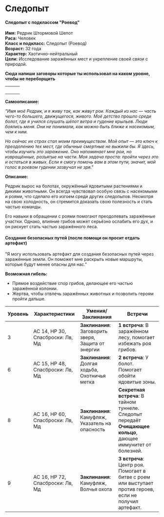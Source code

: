 # Следопыт

#### **Следопыт с подклассом "Роевод"**

**Имя:** Редрик Штормовой Шепот\
**Раса:** Человек\
**Класс и подкласс:** Следопыт (Роевод)\
**Возраст:** 32 года\
**Характер:** Хаотично-нейтральный\
**Цели:** Исследование заражённых мест и укрепление своей связи с природой.

**Сюда напиши заговоры которые ты использовал на каком уровне, чтобы не переборщить**



|   |   |   |
| - | - | - |
|   |   |   |
|   |   |   |
|   |   |   |
|   |   |   |

**Самоописание:**

_"Имя моё Редрик, и я живу так, как живут рои. Каждый из нас — часть чего-то большего, движущегося, живого. Моё детство прошло среди болот, где я учился слушать шёпот ветра и гудение крыльев. Люди боялись меня. Они не понимали, как можно быть ближе к насекомым, чем к ним._

_Но сейчас их страх стал моим преимуществом. Мой опыт — это ключ к преодолению тех мест, где обычные смертные не выжили бы. Я здесь, чтобы изучить это заражение. Оно напоминает мне рои, но извращённые, разъятые на части. Моя задача проста: пройти через это и остаться в живых. Если я смогу помочь вам в этом пути, значит, мой голос в роевом гудении зазвучал не зря."_

**Описание:**

Редрик вырос на болотах, окружённый ядовитыми растениями и дикими животными. Он всегда чувствовал особую связь с насекомыми и роями, что сделало его изгоем среди других следопытов. Несмотря на свою холодность, он стремится доказать свою полезность и стать частью команды.

Его навыки в обращении с роями помогают преодолевать заражённые участки. Однако, влияние грибов может серьёзно ослабить его дух, и он рискует стать частью заражённого леса.

#### **Создание безопасных путей (после помощи он просит отдать артефакт)**

"Я могу использовать артефакт для создания безопасных путей через заражённые земли. Он поможет мне раскрыть новые маршруты, которые будут менее опасны для нас."



**Возможная гибель:**

* Прямое воздействие спор грибов, делающее его частью заражённой колонии.
* Жертва, чтобы отвлечь заражённых животных и позволить героям пройти дальше.

| Уровень | Характеристики                   | Умения/Заклинания                                   | Встречи                                                                                                        |
| ------- | -------------------------------- | --------------------------------------------------- | -------------------------------------------------------------------------------------------------------------- |
| 3       | AC 14, HP 30, Спасброски: Лв, Мд | **Заклинания**: Заговорить зверя, Защита от энергии | **1 встреча**: В заражённом лесу, помогает избежать роя грибов.                                                |
| 6       | AC 15, HP 48, Спасброски: Лв, Мд | **Заклинания**: Долгая ходьба, Охотничья метка      | **2 встреча**: У болот. Помогает обойти ядовитые зоны.                                                         |
| 8       | AC 16, HP 60, Спасброски: Лв, Мд | **Заклинания**: Камуфляж, Указатель на опасность    | **Секретная встреча**: В тайном туннеле. Следопыт передаёт **Очищающее кольцо**, дающее иммунитет от болезней. |
| 9       | AC 16, HP 72, Спасброски: Лв, Мд | **Заклинания**: Камуфляж, Волчья охота              | **3 встреча**: Центр роя. Помогает в битве с роем или выступает против героев, если не получил артефакт.       |
